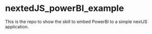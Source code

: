 # nextedJS_powerBI_example

This is the repo to show the skill to embed PowerBi to a simple nextJS application. 
